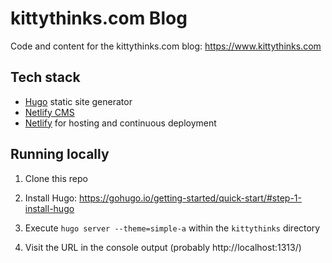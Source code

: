 # kittythinks.com Blog
Code and content for the kittythinks.com blog: https://www.kittythinks.com

## Tech stack
* [Hugo](https://gohugo.io/) static site generator
* [Netlify CMS](https://www.netlifycms.org/)
* [Netlify](https://www.netlify.com/) for hosting and continuous deployment

## Running locally
1. Clone this repo

2. Install Hugo: https://gohugo.io/getting-started/quick-start/#step-1-install-hugo

3. Execute `hugo server --theme=simple-a` within the `kittythinks` directory

4. Visit the URL in the console output (probably http://localhost:1313/)
